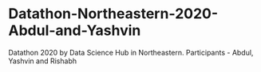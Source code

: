 Datathon-Northeastern-2020-Abdul-and-Yashvin
============================================

Datathon 2020 by Data Science Hub in Northeastern. Participants - Abdul, Yashvin
and Rishabh

 

